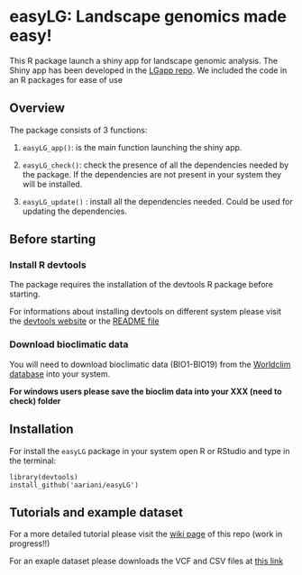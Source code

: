 # easyLG: Landscape genomics made easy!

This R package launch a shiny app for landscape genomic analysis.
The Shiny app has been developed in the [LGapp repo](https://github.com/aariani/LGapp). We included the code in an R packages for ease of use

## Overview

The package consists of 3 functions:

1. `easyLG_app()`: is the main function launching the shiny app.

2. `easyLG_check()`: check the presence of all the dependencies needed by the package. If the dependencies are not present in your system they will be installed.

3. `easyLG_update()` : install all the dependencies needed. Could be used for updating the dependencies.

## Before starting

### Install R devtools

The package requires the installation of the devtools R package before starting.

For informations about installing devtools on different system please visit the [devtools website](https://github.com/hadley/devtools) or the [README file](https://cran.r-project.org/web/packages/devtools/README.html)

### Download bioclimatic data

You will need to download bioclimatic data (BIO1-BIO19) from the [Worldclim database](http://www.worldclim.org/) into your system.

**For windows users please save the bioclim data into your XXX (need to check) folder**

## Installation

For install the `easyLG` package in your system open R or RStudio and type in the terminal:

	library(devtools)
	install_github('aariani/easyLG')


## Tutorials and example dataset

For a more detailed tutorial please visit the [wiki page](https://github.com/aariani/easyLG/wiki) of this repo (work in progress!!)

For an exaple dataset please downloads the VCF and CSV files at [this link](https://github.com/aariani/LGapp/tree/master/data_tutorial)
